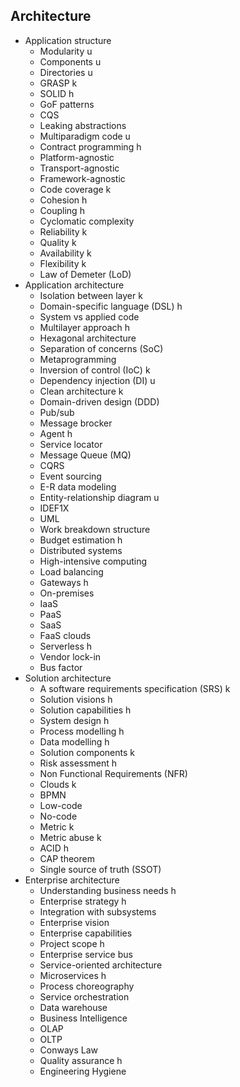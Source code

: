 ## Architecture

- Application structure
  - Modularity u
  - Components u
  - Directories u
  - GRASP k
  - SOLID h
  - GoF patterns
  - CQS
  - Leaking abstractions
  - Multiparadigm code u
  - Contract programming h
  - Platform-agnostic
  - Transport-agnostic
  - Framework-agnostic
  - Code coverage k
  - Cohesion h
  - Coupling h
  - Cyclomatic complexity
  - Reliability k
  - Quality k
  - Availability k
  - Flexibility k
  - Law of Demeter (LoD)
- Application architecture
  - Isolation between layer k
  - Domain-specific language (DSL) h
  - System vs applied code
  - Multilayer approach h
  - Hexagonal architecture
  - Separation of concerns (SoC)
  - Metaprogramming
  - Inversion of control (IoC) k
  - Dependency injection (DI) u
  - Clean architecture k
  - Domain-driven design (DDD)
  - Pub/sub
  - Message brocker
  - Agent h
  - Service locator
  - Message Queue (MQ)
  - CQRS
  - Event sourcing
  - E-R data modeling
  - Entity-relationship diagram u
  - IDEF1X
  - UML
  - Work breakdown structure
  - Budget estimation h
  - Distributed systems
  - High-intensive computing
  - Load balancing
  - Gateways h
  - On-premises
  - IaaS
  - PaaS
  - SaaS
  - FaaS clouds
  - Serverless h
  - Vendor lock-in
  - Bus factor
- Solution architecture
  - A software requirements specification (SRS) k
  - Solution visions h
  - Solution capabilities h
  - System design h
  - Process modelling h
  - Data modelling h
  - Solution components k
  - Risk assessment h
  - Non Functional Requirements (NFR)
  - Clouds k
  - BPMN
  - Low-code
  - No-code
  - Metric k
  - Metric abuse k
  - ACID h
  - CAP theorem
  - Single source of truth (SSOT)
- Enterprise architecture
  - Understanding business needs h
  - Enterprise strategy h
  - Integration with subsystems
  - Enterprise vision
  - Enterprise capabilities
  - Project scope h
  - Enterprise service bus
  - Service-oriented architecture
  - Microservices h
  - Process choreography
  - Service orchestration
  - Data warehouse
  - Business Intelligence
  - OLAP
  - OLTP
  - Conways Law
  - Quality assurance h
  - Engineering Hygiene
